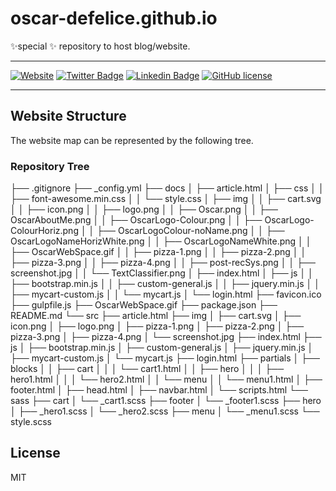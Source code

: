 # oscar-defelice.github.io

✨special ✨ repository to host blog/website.

<hr>

[![Website](https://img.shields.io/badge/oscar--defelice-oscar-orange?style=plastic&logo=netlify&logoColor=informational&link=oscar-defelice.github.io)](https://oscar-defelice.github.io)
[![Twitter Badge](https://img.shields.io/badge/-@OscardeFelice-1ca0f1?style=plastic&labelColor=1ca0f1&logo=twitter&logoColor=white&link=https://twitter.com/oscardefelice)](https://twitter.com/OscardeFelice)
[![Linkedin Badge](https://img.shields.io/badge/-oscardefelice-blue?style=plastic&logo=Linkedin&logoColor=white&link=https://linkedin.com/in/oscar-de-felice-5ab72383/)](https://linkedin.com/in/oscar-de-felice-5ab72383/)
[![GitHub license](https://img.shields.io/badge/license-GNU-blue.svg?style=plastic)](https://raw.githubusercontent.com/oscar-defelice/oscar-defelice.github.io/main/LICENSE)

<hr>

## Website Structure

The website map can be represented by the following tree.

### Repository Tree

├── .gitignore
├── _config.yml 
├── docs
│   ├── article.html
│   ├── css
│   │   ├── font-awesome.min.css
│   │   └── style.css
│   ├── img
│   │   ├── cart.svg
│   │   ├── icon.png
│   │   ├── logo.png
│   │   ├── Oscar.png
│   │   ├── OscarAboutMe.png
│   │   ├── OscarLogo-Colour.png
│   │   ├── OscarLogo-ColourHoriz.png
│   │   ├── OscarLogoColour-noName.png
│   │   ├── OscarLogoNameHorizWhite.png
│   │   ├── OscarLogoNameWhite.png
│   │   ├── OscarWebSpace.gif
│   │   ├── pizza-1.png
│   │   ├── pizza-2.png
│   │   ├── pizza-3.png
│   │   ├── pizza-4.png
│   │   ├── post-recSys.png
│   │   ├── screenshot.jpg
│   │   └── TextClassifier.png
│   ├── index.html
│   ├── js
│   │   ├── bootstrap.min.js
│   │   ├── custom-general.js
│   │   ├── jquery.min.js
│   │   ├── mycart-custom.js
│   │   └── mycart.js
│   └── login.html
├── favicon.ico
├── gulpfile.js
├── OscarWebSpace.gif
├── package.json
├── README.md
└── src
├── article.html
├── img
│   ├── cart.svg
│   ├── icon.png
│   ├── logo.png
│   ├── pizza-1.png
│   ├── pizza-2.png
│   ├── pizza-3.png
│   ├── pizza-4.png
│   └── screenshot.jpg
├── index.html
├── js
│   ├── bootstrap.min.js
│   ├── custom-general.js
│   ├── jquery.min.js
│   ├── mycart-custom.js
│   └── mycart.js
├── login.html
├── partials
│   ├── blocks
│   │   ├── cart
│   │   │   └── cart1.html
│   │   ├── hero
│   │   │   ├── hero1.html
│   │   │   └── hero2.html
│   │   └── menu
│   │       └── menu1.html
│   ├── footer.html
│   ├── head.html
│   ├── navbar.html
│   └── scripts.html
└── sass
    ├── cart
    │   └── _cart1.scss
    ├── footer
    │   └── _footer1.scss
    ├── hero
    │   ├── _hero1.scss
    │   └── _hero2.scss
    ├── menu
    │   └── _menu1.scss
    └── style.scss



## License

MIT
